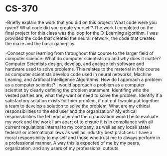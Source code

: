 # CS-370

-Briefly explain the work that you did on this project: What code were you given? What code did you create yourself?
        The work I completed on the final project for this class was the loop for the Q-Learning algorithm. I was provided the code that created the neural network, the code that creates the maze and the basic gameplay.

-Connect your learning from throughout this course to the larger field of computer science:
        What do computer scientists do and why does it matter?
                Computer Scientists design, develop, and analyze teh software and hardware used to solve problems. This relates to the material in this course as computer scientists develop code used in neural networks, Machine Leaning, and Artificial Intelligence Algorithms. 
        How do I approach a problem as a computer scientist?
                I would approach a problem as a computer scientist by clearly defining the problem statement. Identifing who the vested parties are, what they want or need to solve the problem. Identify if a satisfactory solution exists for thier problem, if not not I would put together a team to develop a solution to solve the problem.
        What are my ethical responsibilities to the end user and the organization?
                My ethical responsibilities the teh end user and the organization would be to evaluate my work and the work I am apart of to ensure it is in compliance with all current regulations internal to my company, as well as any local/ state/ federal/ or international laws as well as industry best practices. I have a moral responsibility to my self and those who trust me to always perform in a professional manner. A way this is expected of me by my peers, organization, and any users of my professional outputs.
